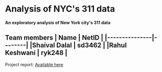 # Analysis of NYC's 311 data
#### An exploratory analysis of New York city's 311 data

**Team members**
| Name          | NetID  |
|---------------|--------|
|Shaival Dalal  | sd3462 |
|Rahul Keshwani | ryk248 |
---
Project report: [Available here](https://drive.google.com/file/d/1YZQSQpayjXccRBOwKdsOJZXpUZUKuq7P/view?usp=sharing)
